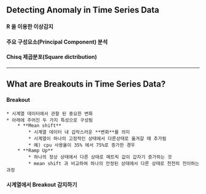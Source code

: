 ## Detecting Anomaly in Time Series Data

#### R 을 이용한 이상감지

#### 주요 구성요소(Principal Component) 분석

#### Chisq 제곱분포(Square dictribution)

---

## What are Breakouts in Time Series Data?

#### Breakout
    * 시계열 데이터에서 관찰 된 중요한 변화
    * 아래에 주어진 두 가지 특성으로 구성됨
        * **Mean shift**
            * 시계열 데이터 내 갑작스러운 **변화**를 의미
            * 시계열이 하나의 고정적인 상태에서 다른상태로 옮겨갈 때 추가됨
            * 예) cpu 사용율이 35% 에서 75%로 증가한 경우
        * **Ramp Up**
            * 하나의 정상 상태에서 다른 상태로 메트릭 값이 갑자기 증가하는 것
            * mean shift 과 비교하여 하나의 안정된 상태에서 다른 상태로 천천히 전이하는 과정
        
#### 시계열에서 Breakout 감지하기
